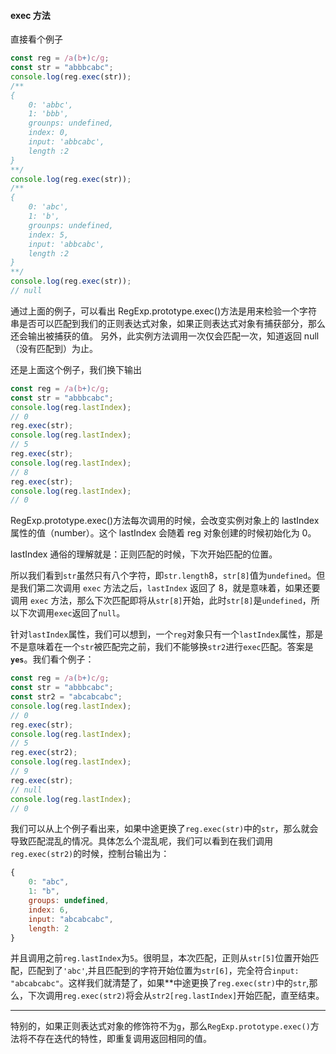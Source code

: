 #### exec 方法

直接看个例子

```js
const reg = /a(b+)c/g;
const str = "abbbcabc";
console.log(reg.exec(str));
/**
{
    0: 'abbc',
    1: 'bbb',
    grounps: undefined,
    index: 0,
    input: 'abbcabc',
    length :2
}
**/
console.log(reg.exec(str));
/**
{
    0: 'abc',
    1: 'b',
    grounps: undefined,
    index: 5,
    input: 'abbcabc',
    length :2
}
**/
console.log(reg.exec(str));
// null
```

通过上面的例子，可以看出 RegExp.prototype.exec()方法是用来检验一个字符串是否可以匹配到我们的正则表达式对象，如果正则表达式对象有捕获部分，那么还会输出被捕获的值。
另外，此实例方法调用一次仅会匹配一次，知道返回 null（没有匹配到）为止。

还是上面这个例子，我们换下输出

```js
const reg = /a(b+)c/g;
const str = "abbbcabc";
console.log(reg.lastIndex);
// 0
reg.exec(str);
console.log(reg.lastIndex);
// 5
reg.exec(str);
console.log(reg.lastIndex);
// 8
reg.exec(str);
console.log(reg.lastIndex);
// 0
```

RegExp.prototype.exec()方法每次调用的时候，会改变实例对象上的 lastIndex 属性的值（number）。这个 lastIndex 会随着 reg 对象创建的时候初始化为 0。

lastIndex 通俗的理解就是：正则匹配的时候，下次开始匹配的位置。

所以我们看到`str`虽然只有八个字符，即`str.length`8，`str[8]`值为`undefined`。但是我们第二次调用 `exec` 方法之后，`lastIndex` 返回了 8，就是意味着，如果还要调用 `exec` 方法，那么下次匹配即将从`str[8]`开始，此时`str[8]`是`undefined`，所以下次调用`exec`返回了`null`。

针对`lastIndex`属性，我们可以想到，一个`reg`对象只有一个`lastIndex`属性，那是不是意味着在一个`str`被匹配完之前，我们不能够换`str2`进行`exec`匹配。答案是 **`yes`**。我们看个例子：

```js
const reg = /a(b+)c/g;
const str = "abbbcabc";
const str2 = "abcabcabc";
console.log(reg.lastIndex);
// 0
reg.exec(str);
console.log(reg.lastIndex);
// 5
reg.exec(str2);
console.log(reg.lastIndex);
// 9
reg.exec(str);
// null
console.log(reg.lastIndex);
// 0
```

我们可以从上个例子看出来，如果中途更换了`reg.exec(str)`中的`str`，那么就会导致匹配混乱的情况。具体怎么个混乱呢，我们可以看到在我们调用`reg.exec(str2)`的时候，控制台输出为：

```js
{
    0: "abc",
    1: "b",
    groups: undefined,
    index: 6,
    input: "abcabcabc",
    length: 2
}
```

并且调用之前`reg.lastIndex`为`5`。很明显，本次匹配，正则从`str[5]`位置开始匹配，匹配到了`'abc'`,并且匹配到的字符开始位置为`str[6]`，完全符合`input: "abcabcabc"`。这样我们就清楚了，如果\*\*中途更换了`reg.exec(str)`中的`str`,那么，下次调用`reg.exec(str2)`将会从`str2[reg.lastIndex]`开始匹配，直至结束。

---

特别的，如果正则表达式对象的修饰符不为`g`，那么`RegExp.prototype.exec()`方法将不存在迭代的特性，即重复调用返回相同的值。
